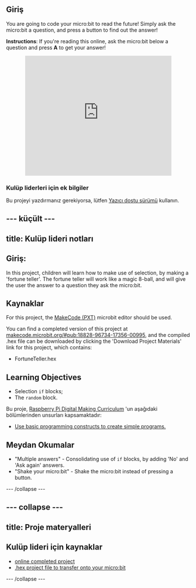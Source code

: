 ## Giriş

You are going to code your micro:bit to read the future! Simply ask the micro:bit a question, and press a button to find out the answer!

**Instructions**: If you're reading this online, ask the micro:bit below a question and press **A** to get your answer!

<div class="trinket" style="width:400px;margin: 0 auto;">
<div style="position:relative;height:0;padding-bottom:81.97%;overflow:hidden;"><iframe style="position:absolute;top:0;left:0;width:100%;height:100%;" src="https://makecode.microbit.org/---run?id=_X8jUAqb9mdfj" allowfullscreen="allowfullscreen" sandbox="allow-popups allow-scripts allow-same-origin" frameborder="0"></iframe></div>
</div>

### Kulüp liderleri için ek bilgiler

Bu projeyi yazdırmanız gerekiyorsa, lütfen [Yazıcı dostu sürümü](https://projects.raspberrypi.org/en/projects/fortune-teller/print) kullanın.

## \--- küçült \---

## title: Kulüp lideri notları

## Giriş:

In this project, children will learn how to make use of selection, by making a 'fortune teller'. The fortune teller will work like a magic 8-ball, and will give the user the answer to a question they ask the micro:bit.

## Kaynaklar

For this project, the [MakeCode (PXT)](http://jumpto.cc/pxt-new) microbit editor should be used.

You can find a completed version of this project at [makecode.microbit.org/#pub:18828-96734-17356-00995](https://makecode.microbit.org/#pub:18828-96734-17356-00995), and the compiled .hex file can be downloaded by clicking the 'Download Project Materials' link for this project, which contains:

* FortuneTeller.hex

## Learning Objectives

* Selection `if` blocks;
* The `random` block.

Bu proje, [Raspberry Pi Digital Making Curriculum](http://rpf.io/curriculum) 'un aşağıdaki bölümlerinden unsurları kapsamaktadır:

* [Use basic programming constructs to create simple programs.](https://www.raspberrypi.org/curriculum/programming/creator)

## Meydan Okumalar

* "Multiple answers" - Consolidating use of `if` blocks, by adding 'No' and 'Ask again' answers.
* "Shake your micro:bit" - Shake the micro:bit instead of pressing a button.

\--- /collapse \---

## \--- collapse \---

## title: Proje materyalleri

## Kulüp lideri için kaynaklar

* [online completed project](https://makecode.microbit.org/#pub:18828-96734-17356-00995)
* [.hex project file to transfer onto your micro:bit](resources/microbit-Fortune-Teller.hex)

\--- /collapse \---